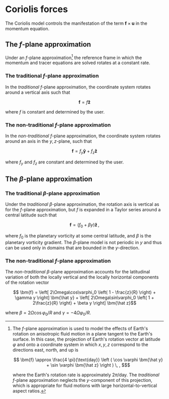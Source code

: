 # Coriolis forces

The Coriolis model controls the manifestation of the term $\bm{f} \times \bm{u}$ in the momentum equation.

## The $f$-plane approximation

Under an $f$-plane approximation[^3] the reference frame in which
the momentum and tracer equations are solved rotates at a constant rate.

### The traditional $f$-plane approximation

In the *traditional* $f$-plane approximation, the coordinate system rotates around
a vertical axis such that
```math
    \bm{f} = f \bm{\hat z}
```
where $f$ is constant and determined by the user.

### The non-traditional $f$-plane approximation

In the *non-traditional* $f$-plane approximation, the coordinate system rotates around
an axis in the $y,z$-plane, such that
```math
    \bm{f} = f_y \bm{\hat y} + f_z \bm{\hat z}
```
where $f_y$ and $f_z$ are constant and determined by the user.


[^3]: The $f$-plane approximation is used to model the effects of Earth's rotation on
      anisotropic fluid motion in a plane tangent to the Earth's surface. In this case, the projection of Earth's
      rotation vector at latitude $\varphi$ and onto a coordinate system in which $x, y, z$ correspond to the
      directions east, north, and up is
      ```math
          \bm{f} \approx \frac{4 \pi}{\text{day}} \left ( \cos \varphi \bm{\hat y} + \sin \varphi \bm{\hat z} \right ) \, , $
      ```
      where the Earth's rotation rate is approximately $2 \pi / \text{day}$.
      The *traditional* $f$-plane approximation neglects the $y$-component of this projection, which is appropriate for
      fluid motions with large horizontal-to-vertical aspect ratios.

## The $\beta$-plane approximation

### The traditional $\beta$-plane approximation

Under the *traditional* $\beta$-plane approximation, the rotation axis is vertical as for the
$f$-plane approximation, but $f$ is expanded in a Taylor series around a central latitude such that
```math
    \bm{f} = \left ( f_0 + \beta y \right ) \bm{\hat z} \, ,
```
where $f_0$ is the planetary vorticity at some central latitude, and $\beta$ is the
planetary vorticity gradient.
The $\beta$-plane model is not periodic in $y$ and thus can be used only in domains that
are bounded in the $y$-direction.

### The non-traditional $f$-plane approximation

The *non-traditional* $\beta$-plane approximation accounts for the latitudinal variation of both
the locally vertical and the locally horizontal components of the rotation vector
```math
    \bm{f} = \left[ 2\Omega\cos\varphi_0 \left( 1 -  \frac{z}{R} \right) + \gamma y \right] \bm{\hat y}
           + \left[ 2\Omega\sin\varphi_0 \left( 1 + 2\frac{z}{R} \right) + \beta  y \right] \bm{\hat z}
```
where $\beta = 2\Omega\cos\varphi_0 / R$ and $\gamma = -4\Omega\varphi_0 / R$.
